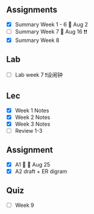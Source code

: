 ## Assignments
- [x] Summary Week 1 - 6 🚮 Aug 2
- [ ] Summary Week 7 🚮 Aug 16 ❗️❗️
- [x] Summary Week 8
## Lab
- [ ] Lab week 7 ❗️设闹钟
## Lec
- [x]  Week 1 Notes
- [x]  Week 2 Notes
- [x]  Week 3 Notes
- [ ] Review 1-3

## Assignment
- [x] A1 🤯 🚮 Aug 25
- [x] A2 draft + ER digram

## Quiz
- [ ] Week 9